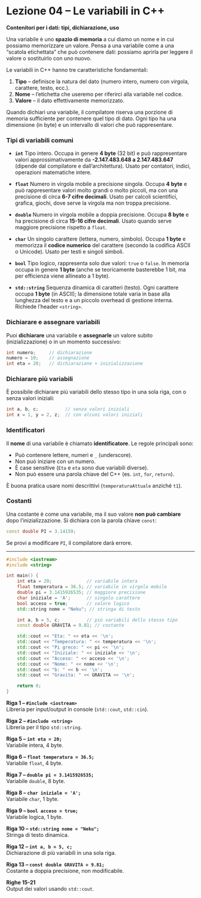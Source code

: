 # Lezione 04 – Le variabili in C++

**Contenitori per i dati: tipi, dichiarazione, uso**

Una variabile è uno **spazio di memoria** a cui diamo un nome e in cui possiamo memorizzare un valore.
Pensa a una variabile come a una “scatola etichettata” che può contenere dati: possiamo aprirla per leggere il valore o sostituirlo con uno nuovo.

Le variabili in C++ hanno tre caratteristiche fondamentali:

1. **Tipo** – definisce la natura del dato (numero intero, numero con virgola, carattere, testo, ecc.).
2. **Nome** – l’etichetta che useremo per riferirci alla variabile nel codice.
3. **Valore** – il dato effettivamente memorizzato.

Quando dichiari una variabile, il compilatore riserva una porzione di memoria sufficiente per contenere quel tipo di dato. Ogni tipo ha una dimensione (in byte) e un intervallo di valori che può rappresentare.

### Tipi di variabili comuni

* **`int`**
  Tipo intero. Occupa in genere **4 byte** (32 bit) e può rappresentare valori approssimativamente da **-2.147.483.648 a 2.147.483.647** (dipende dal compilatore e dall’architettura).
  Usato per contatori, indici, operazioni matematiche intere.

* **`float`**
  Numero in virgola mobile a precisione singola. Occupa **4 byte** e può rappresentare valori molto grandi o molto piccoli, ma con una precisione di circa **6-7 cifre decimali**.
  Usato per calcoli scientifici, grafica, giochi, dove serve la virgola ma non troppa precisione.

* **`double`**
  Numero in virgola mobile a doppia precisione. Occupa **8 byte** e ha precisione di circa **15-16 cifre decimali**.
  Usato quando serve maggiore precisione rispetto a `float`.

* **`char`**
  Un singolo carattere (lettera, numero, simbolo). Occupa **1 byte** e memorizza il **codice numerico** del carattere (secondo la codifica ASCII o Unicode).
  Usato per testi e singoli simboli.

* **`bool`**
  Tipo logico, rappresenta solo due valori: `true` o `false`. In memoria occupa in genere **1 byte** (anche se teoricamente basterebbe 1 bit, ma per efficienza viene allineato a 1 byte).

* **`std::string`**
  Sequenza dinamica di caratteri (testo). Ogni carattere occupa **1 byte** (in ASCII); la dimensione totale varia in base alla lunghezza del testo e a un piccolo overhead di gestione interna. Richiede l’header `<string>`.

### Dichiarare e assegnare variabili

Puoi **dichiarare** una variabile e **assegnarle** un valore subito (inizializzazione) o in un momento successivo:

```cpp
int numero;     // dichiarazione
numero = 10;    // assegnazione
int eta = 20;   // dichiarazione + inizializzazione
```

### Dichiarare più variabili

È possibile dichiarare più variabili dello stesso tipo in una sola riga, con o senza valori iniziali:

```cpp
int a, b, c;          // senza valori iniziali
int x = 1, y = 2, z;  // con alcuni valori iniziali
```

### Identificatori

Il **nome** di una variabile è chiamato **identificatore**.
Le regole principali sono:

* Può contenere lettere, numeri e `_` (underscore).
* Non può iniziare con un numero.
* È case sensitive (`Eta` e `eta` sono due variabili diverse).
* Non può essere una parola chiave del C++ (es. `int`, `for`, `return`).  
  
È buona pratica usare nomi descrittivi (`temperaturaAttuale` anziché `t1`).

### Costanti

Una costante è come una variabile, ma il suo valore **non può cambiare** dopo l’inizializzazione. Si dichiara con la parola chiave `const`:

```cpp
const double PI = 3.14159;
```

Se provi a modificare `PI`, il compilatore darà errore.

---

```cpp
#include <iostream>
#include <string>

int main() {
    int eta = 20;             // variabile intera
    float temperatura = 36.5; // variabile in virgola mobile
    double pi = 3.1415926535; // maggiore precisione
    char iniziale = 'A';      // singolo carattere
    bool acceso = true;       // valore logico
    std::string nome = "Neku"; // stringa di testo

    int a, b = 5, c;          // più variabili dello stesso tipo
    const double GRAVITA = 9.81; // costante

    std::cout << "Eta: " << eta << '\n';
    std::cout << "Temperatura: " << temperatura << '\n';
    std::cout << "Pi greco: " << pi << '\n';
    std::cout << "Iniziale: " << iniziale << '\n';
    std::cout << "Acceso: " << acceso << '\n';
    std::cout << "Nome: " << nome << '\n';
    std::cout << "b: " << b << '\n';
    std::cout << "Gravita: " << GRAVITA << '\n';

    return 0;
}
```

**Riga 1 – `#include <iostream>`**  
Libreria per input/output in console (`std::cout`, `std::cin`).

**Riga 2 – `#include <string>`**  
Libreria per il tipo `std::string`.

**Riga 5 – `int eta = 20;`**  
Variabile intera, 4 byte.

**Riga 6 – `float temperatura = 36.5;`**  
Variabile `float`, 4 byte.

**Riga 7 – `double pi = 3.1415926535;`**  
Variabile `double`, 8 byte.

**Riga 8 – `char iniziale = 'A';`**  
Variabile `char`, 1 byte.

**Riga 9 – `bool acceso = true;`**  
Variabile logica, 1 byte.

**Riga 10 – `std::string nome = "Neku";`**  
Stringa di testo dinamica.

**Riga 12 – `int a, b = 5, c;`**  
Dichiarazione di più variabili in una sola riga.

**Riga 13 – `const double GRAVITA = 9.81;`**  
Costante a doppia precisione, non modificabile.

**Righe 15-21**  
Output dei valori usando `std::cout`.
